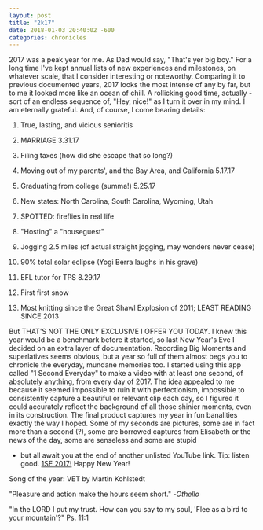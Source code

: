 ```yaml
---
layout: post
title: "2k17"
date: 2018-01-03 20:40:02 -600
categories: chronicles
---
```

2017 was a peak year for me. As Dad would say, "That's yer big boy." For
a long time I've kept annual lists of new experiences and milestones, on
whatever scale, that I consider interesting or noteworthy. Comparing it
to previous documented years, 2017 looks the most intense of any by far,
but to me it looked more like an ocean of chill. A rollicking good time,
actually - sort of an endless sequence of, "Hey, nice!" as I turn it
over in my mind. I am eternally grateful. And, of course, I come bearing
details:

1.  True, lasting, and vicious senioritis

2.  MARRIAGE 3.31.17

3.  Filing taxes (how did she escape that so long?)

4.  Moving out of my parents', and the Bay Area, and California
5.17.17

5.  Graduating from college (summa!) 5.25.17

6.  New states: North Carolina, South Carolina, Wyoming, Utah

7.  SPOTTED: fireflies in real life

8.  "Hosting" a "houseguest"

9.  Jogging 2.5 miles (of actual straight jogging, may wonders never
cease)

10. 90% total solar eclipse (Yogi Berra laughs in his grave)

11. EFL tutor for TPS 8.29.17

12. First first snow

13. Most knitting since the Great Shawl Explosion of 2011; LEAST
READING SINCE 2013

But THAT'S NOT THE ONLY EXCLUSIVE I OFFER YOU TODAY. I knew this year
would be a benchmark before it started, so last New Year's Eve I decided
on an extra layer of documentation. Recording Big Moments and
superlatives seems obvious, but a year so full of them almost begs you
to chronicle the everyday, mundane memories too. I started using this
app called "1 Second Everyday" to make a video with at least one second,
of absolutely anything, from every day of 2017. The idea appealed to me
because it seemed impossible to ruin it with perfectionism, impossible
to consistently capture a beautiful or relevant clip each day, so I
figured it could accurately reflect the background of all those shinier
moments, even in its construction. The final product captures my year in
fun banalities exactly the way I hoped. Some of my seconds are pictures,
some are in fact more than a second (?), some are borrowed captures from
Elisabeth or the news of the day, some are senseless and some are stupid
- but all await you at the end of another unlisted YouTube link. Tip:
listen good. [1SE 2017!](https://www.youtube.com/watch?v=K_2AbtQU7vs)
Happy New Year!

Song of the year: VET by Martin Kohlstedt

"Pleasure and action make the hours seem short." -*Othello*

"In the LORD I put my trust. How can you say to my soul, 'Flee as a bird
to your mountain'?" Ps. 11:1
